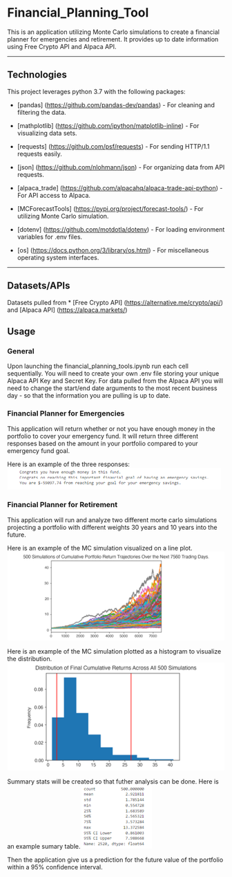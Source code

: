 # Financial_Planning_Tool
This is an application utilizing Monte Carlo simulations to create a financial planner for emergencies and retirement. It provides up to date information using Free Crypto API and Alpaca API.

---

## Technologies

This project leverages python 3.7 with the following packages:

* [pandas] (https://github.com/pandas-dev/pandas) - For cleaning and filtering the data.

* [mathplotlib] (https://github.com/ipython/matplotlib-inline) - For visualizing data sets.

* [requests] (https://github.com/psf/requests) - For sending HTTP/1.1 requests easily.

* [json] (https://github.com/nlohmann/json) - For organizing data from API requests.

* [alpaca_trade] (https://github.com/alpacahq/alpaca-trade-api-python) - For API access to Alpaca.

* [MCForecastTools] (https://pypi.org/project/forecast-tools/) - For utilizing Monte Carlo simulation.

* [dotenv] (https://github.com/motdotla/dotenv) - For loading environment variables for .env files.

* [os] (https://docs.python.org/3/library/os.html) - For miscellaneous operating system interfaces.


---

## Datasets/APIs

Datasets pulled from * [Free Crypto API] (https://alternative.me/crypto/api/) and [Alpaca API] (https://alpaca.markets/)

## Usage

### General

Upon launching the financial_planning_tools.ipynb run each cell sequentially. You will need to create your own .env file storing your unique Alpaca API Key and Secret Key. For data pulled from the Alpaca API you will need to change the start/end date arguments to the most recent business day - so that the information you are pulling is up to date.

### Financial Planner for Emergencies

This application will return whether or not you have enough money in the portfolio to cover your emergency fund. It will return three different responses based on the amount in your portfolio compared to your emergency fund goal.

Here is an example of the three responses:
![Emergency Planner Responses](Images/example-emergency-planner.png)

### Financial Planner for Retirement

This application will run and analyze two different morte carlo simulations projecting a portfolio with different weights 30 years and 10 years into the future. 

Here is an example of the MC simulation visualized on a line plot.
![MC Line Plot](Images/5-4-monte-carlo-line-plot.png)

Here is an example of the MC simulation plotted as a histogram to visualize the distribution.
![MC Histogram](Images/5-4-monte-carlo-histogram.png)

Summary stats will be created so that futher analysis can be done. Here is an example sumary table.
![MC Summary](Images/summary.png)

Then the application give us a prediction for the future value of the portfolio within a 95% confidence interval.
